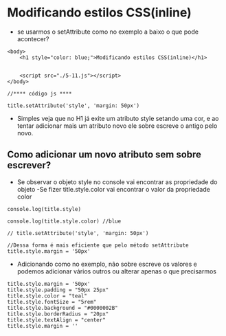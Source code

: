 # Modificando estilos CSS(inline)
- se usarmos o setAttribute como no exemplo a baixo o que pode acontecer?
```
<body>
    <h1 style="color: blue;">Modificando estilos CSS(inline)</h1>


    <script src="./5-11.js"></script>
</body>

//**** código js ****

title.setAttribute('style', 'margin: 50px')
```
- Simples veja que no H1 já exite um atributo style setando uma cor, e ao tentar adicionar mais um atributo novo ele sobre escreve o antigo pelo novo.

## Como adicionar um novo atributo sem sobre escrever?
- Se observar o objeto style no console vai encontrar as propriedade do objeto
-Se fizer title.style.color vai encontrar o valor da propriedade color
```
console.log(title.style)

console.log(title.style.color) //blue

// title.setAttribute('style', 'margin: 50px')

//Dessa forma é mais eficiente que pelo método setAttribute
title.style.margin = '50px'
```
- Adicionando como no exemplo, não sobre escreve os valores e podemos adicionar vários outros ou alterar apenas o que precisarmos

```
title.style.margin = '50px'
title.style.padding = "50px 25px"
title.style.color = "teal"
title.style.fontSize = "5rem"
title.style.background = "#0000002B"
title.style.borderRadius = "20px"
title.style.textAlign = "center"
title.style.margin = ''
```





